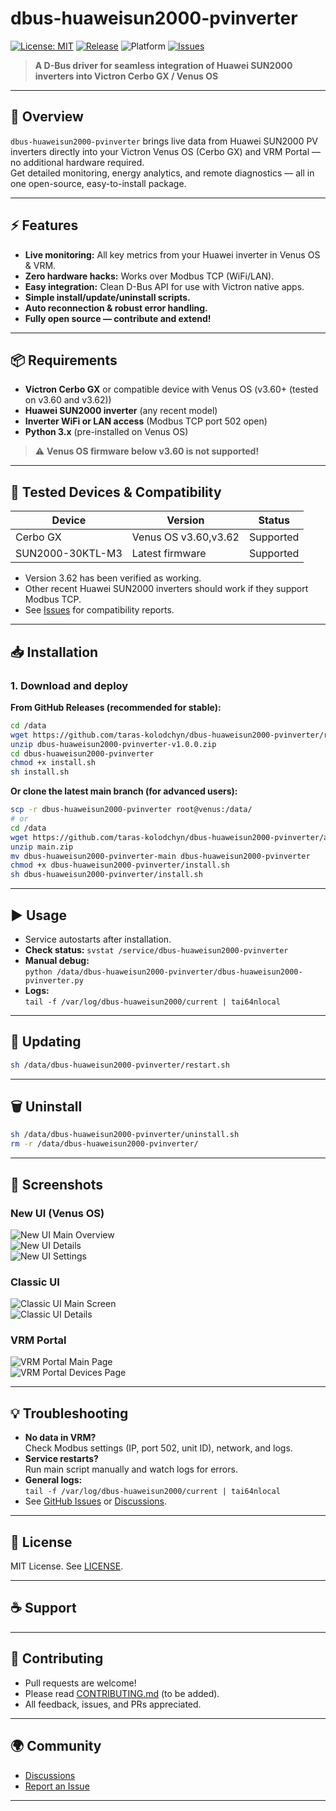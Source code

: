 # dbus-huaweisun2000-pvinverter

[![License: MIT](https://img.shields.io/badge/License-MIT-blue.svg)](LICENSE)
[![Release](https://img.shields.io/github/v/release/taras-kolodchyn/dbus-huaweisun2000-pvinverter)](https://github.com/taras-kolodchyn/dbus-huaweisun2000-pvinverter/releases)
![Platform](https://img.shields.io/badge/platform-Venus%20OS%20(Cerbo%20GX)-informational)
[![Issues](https://img.shields.io/github/issues/taras-kolodchyn/dbus-huaweisun2000-pvinverter)](https://github.com/taras-kolodchyn/dbus-huaweisun2000-pvinverter/issues)

> **A D-Bus driver for seamless integration of Huawei SUN2000 inverters into Victron Cerbo GX / Venus OS**

---

## 🚀 Overview

`dbus-huaweisun2000-pvinverter` brings live data from Huawei SUN2000 PV inverters directly into your Victron Venus OS (Cerbo GX) and VRM Portal — no additional hardware required.  
Get detailed monitoring, energy analytics, and remote diagnostics — all in one open-source, easy-to-install package.

---

## ⚡ Features

- **Live monitoring:** All key metrics from your Huawei inverter in Venus OS & VRM.
- **Zero hardware hacks:** Works over Modbus TCP (WiFi/LAN).
- **Easy integration:** Clean D-Bus API for use with Victron native apps.
- **Simple install/update/uninstall scripts.**
- **Auto reconnection & robust error handling.**
- **Fully open source — contribute and extend!**

---

## 📦 Requirements

- **Victron Cerbo GX** or compatible device with Venus OS (v3.60+ (tested on v3.60 and v3.62))
- **Huawei SUN2000 inverter** (any recent model)
- **Inverter WiFi or LAN access** (Modbus TCP port 502 open)
- **Python 3.x** (pre-installed on Venus OS)

> ⚠️ **Venus OS firmware below v3.60 is not supported!**

---

## 🧪 Tested Devices & Compatibility

| Device           | Version               | Status         |
|------------------|-----------------------|----------------|
| Cerbo GX         | Venus OS v3.60,v3.62  | Supported      |
| SUN2000-30KTL-M3 | Latest firmware       | Supported      |

- Version 3.62 has been verified as working.
- Other recent Huawei SUN2000 inverters should work if they support Modbus TCP.
- See [Issues](https://github.com/taras-kolodchyn/dbus-huaweisun2000-pvinverter/issues) for compatibility reports.

---

## 📥 Installation

### 1. Download and deploy

**From GitHub Releases (recommended for stable):**

```bash
cd /data
wget https://github.com/taras-kolodchyn/dbus-huaweisun2000-pvinverter/releases/download/v1.0.0/dbus-huaweisun2000-pvinverter-v1.0.0.zip
unzip dbus-huaweisun2000-pvinverter-v1.0.0.zip
cd dbus-huaweisun2000-pvinverter
chmod +x install.sh
sh install.sh
```

**Or clone the latest main branch (for advanced users):**

```bash
scp -r dbus-huaweisun2000-pvinverter root@venus:/data/
# or
cd /data
wget https://github.com/taras-kolodchyn/dbus-huaweisun2000-pvinverter/archive/refs/heads/main.zip
unzip main.zip
mv dbus-huaweisun2000-pvinverter-main dbus-huaweisun2000-pvinverter
chmod +x dbus-huaweisun2000-pvinverter/install.sh
sh dbus-huaweisun2000-pvinverter/install.sh
```

---

## ▶️ Usage

- Service autostarts after installation.
- **Check status:** `svstat /service/dbus-huaweisun2000-pvinverter`
- **Manual debug:**  
  `python /data/dbus-huaweisun2000-pvinverter/dbus-huaweisun2000-pvinverter.py`
- **Logs:**  
  `tail -f /var/log/dbus-huaweisun2000/current | tai64nlocal`

---

## 🔄 Updating

```bash
sh /data/dbus-huaweisun2000-pvinverter/restart.sh
```

---

## 🗑️ Uninstall

```bash
sh /data/dbus-huaweisun2000-pvinverter/uninstall.sh
rm -r /data/dbus-huaweisun2000-pvinverter/
```

---

## 📸 Screenshots

### New UI (Venus OS)

![New UI Main Overview](img/new-ui/main-ui-1.png)  
![New UI Details](img/new-ui/main-ui-2.png)  
![New UI Settings](img/new-ui/main-ui-3.png)  

### Classic UI

![Classic UI Main Screen](img/classic-ui/classic-ui-1.png)  
![Classic UI Details](img/classic-ui/classic-ui-2.png)  

### VRM Portal

![VRM Portal Main Page](img/vrm/vrm-01.png)  
![VRM Portal Devices Page](img/vrm/vrm-02.png)  

---

## 💡 Troubleshooting

- **No data in VRM?**  
  Check Modbus settings (IP, port 502, unit ID), network, and logs.
- **Service restarts?**  
  Run main script manually and watch logs for errors.
- **General logs:**  
  `tail -f /var/log/dbus-huaweisun2000/current | tai64nlocal`
- See [GitHub Issues](https://github.com/taras-kolodchyn/dbus-huaweisun2000-pvinverter/issues) or [Discussions](https://github.com/taras-kolodchyn/dbus-huaweisun2000-pvinverter/discussions).

---

## 📝 License

MIT License. See [LICENSE](LICENSE).

---

## ☕ Support


---

## 🤝 Contributing

- Pull requests are welcome!
- Please read [CONTRIBUTING.md](CONTRIBUTING.md) (to be added).
- All feedback, issues, and PRs appreciated.

---

## 🌍 Community

- [Discussions](https://github.com/taras-kolodchyn/dbus-huaweisun2000-pvinverter/discussions)
- [Report an Issue](https://github.com/taras-kolodchyn/dbus-huaweisun2000-pvinverter/issues)

---